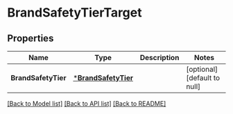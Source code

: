 # BrandSafetyTierTarget

## Properties
Name | Type | Description | Notes
------------ | ------------- | ------------- | -------------
**BrandSafetyTier** | [***BrandSafetyTier**](BrandSafetyTier.md) |  | [optional] [default to null]

[[Back to Model list]](../README.md#documentation-for-models) [[Back to API list]](../README.md#documentation-for-api-endpoints) [[Back to README]](../README.md)

